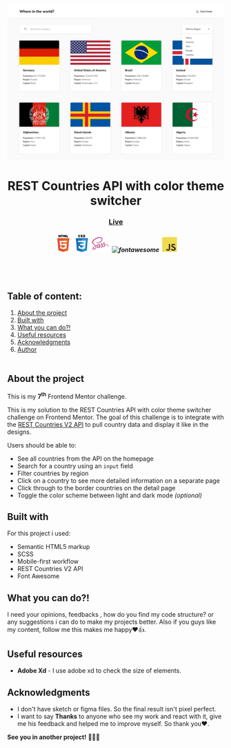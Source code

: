 ![Challenge Design](https://raw.githubusercontent.com/MohamedAridah/frontendmentor_REST-Countries-API-with-color-theme-switcher/main/design/desktop-design-home-light.jpg)

<div align="center">
 <h1>REST Countries API with color theme switcher</h1>
 <h3>
    <!-- Github Pages Live -->
    <a href="https://officialp123.github.io/Country-Search-App/">Live</a>
  
   
  </h3>
 
  <h5>
    <p>
      <img src="https://raw.githubusercontent.com/devicons/devicon/master/icons/html5/html5-original-wordmark.svg" alt="html5" width="40" height="40" title="HTML5"/>
      <img src="https://raw.githubusercontent.com/devicons/devicon/master/icons/css3/css3-original-wordmark.svg" alt="css3" width="40" height="40" title="CSS3"/>
      <img src="https://raw.githubusercontent.com/devicons/devicon/2ae2a900d2f041da66e950e4d48052658d850630/icons/sass/sass-original.svg" alt="sass" width="40" height="40" title="SASS"/>
      &nbsp;<img src="https://www.fontawesome.com//images/favicon/icon.svg" alt="fontawesome" width="35" height="35" title="Font Awesome"/> &nbsp;<img src="https://raw.githubusercontent.com/devicons/devicon/master/icons/javascript/javascript-original.svg" alt="javascript" width="35" height="35" title="JavaScript"/>
    </p>
  </h5>
</div>

<br>
<br>

## Table of content:

1. [About the project](#about-the-project)
1. [Built with](#built-with)
1. [What you can do?!](#what-you-can-do...?!)
1. [Useful resources](#useful-resources)
1. [Acknowledgments](#acknowledgments)
1. [Author](#author)
   <br>
   <br>

## About the project

This is my <strong>7<sup>th</sup></strong> Frontend Mentor challenge.

This is my solution to the REST Countries API with color theme switcher challenge on Frontend Mentor. The goal of this challenge is to integrate with the [REST Countries V2 API](https://restcountries.com/#api-endpoints-v2) to pull country data and display it like in the designs.

Users should be able to:

- See all countries from the API on the homepage
- Search for a country using an `input` field
- Filter countries by region
- Click on a country to see more detailed information on a separate page
- Click through to the border countries on the detail page
- Toggle the color scheme between light and dark mode _(optional)_

## Built with

For this project i used:

- Semantic HTML5 markup
- SCSS
- Mobile-first workflow
- REST Countries V2 API
- Font Awesome

## What you can do?!

I need your opinions, feedbacks , how do you find my code structure? or any suggestions i can do to make my projects better. Also if you guys like my content, follow me this makes me happy❤👍.

## Useful resources

- **Adobe Xd** - I use adobe xd to check the size of elements.

## Acknowledgments

- I don't have sketch or figma files. So the final result isn't pixel perfect.
- I want to say **Thanks** to anyone who see my work and react with it, give me his feedback and helped me to improve myself. So thank you❤.


**See you in another project!** 👋👩‍💻
